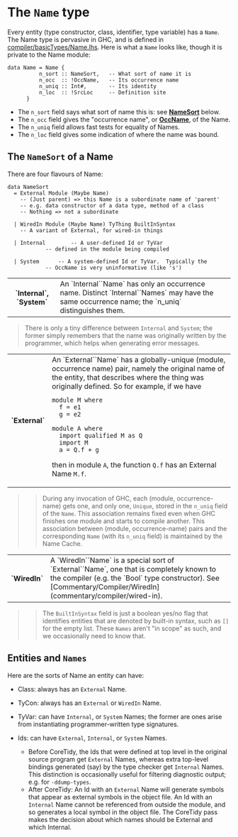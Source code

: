 # The `Name` type


Every entity (type constructor, class, identifier, type variable) has a `Name`. The Name type is pervasive in GHC, and is defined in [compiler/basicTypes/Name.lhs](/trac/ghc/browser/ghc/compiler/basicTypes/Name.lhs). Here is what a `Name` looks like, though it is private to the Name module:

```wiki
data Name = Name {
	      n_sort :: NameSort,	-- What sort of name it is
	      n_occ  :: !OccName,	-- Its occurrence name
	      n_uniq :: Int#,		-- Its identity
	      n_loc  :: !SrcLoc		-- Definition site
	  }
```

- The `n_sort` field says what sort of name this is: see **[NameSort](commentary/compiler/name-type#the-namesort-of-a-name)** below. 
- The `n_occ` field gives the "occurrence name", or **[OccName](commentary/compiler/rdr-name-type#the-occname-type)**, of the Name.
- The `n_uniq` field allows fast tests for equality of Names. 
- The `n_loc` field gives some indication of where the name was bound. 

## The `NameSort` of a Name


There are four flavours of Name: 

```wiki
data NameSort
  = External Module (Maybe Name)
	-- (Just parent) => this Name is a subordinate name of 'parent'
	-- e.g. data constructor of a data type, method of a class
	-- Nothing => not a subordinate
 
  | WiredIn Module (Maybe Name) TyThing BuiltInSyntax
	-- A variant of External, for wired-in things

  | Internal		-- A user-defined Id or TyVar
			-- defined in the module being compiled

  | System		-- A system-defined Id or TyVar.  Typically the
			-- OccName is very uninformative (like 's')
```

<table><tr><th>`Internal`, `System`</th>
<td>
An `Internal``Name` has only an occurrence name. Distinct `Internal``Names` may have the same occurrence name; the `n_uniq` distinguishes them.  
</td></tr></table>

>
> There is only a tiny difference between `Internal` and `System`; the former simply remembers that the name was originally written by the programmer, which helps when generating error messages.

<table><tr><th>`External`</th>
<td>
An `External``Name` has a globally-unique (module, occurrence name) pair, namely the original name of the entity, that describes where the thing was originally defined. So for example, if we have 

```wiki
module M where
  f = e1
  g = e2

module A where
  import qualified M as Q
  import M
  a = Q.f + g
```

then in module `A`, the function `Q.f` has an External Name `M.f`.
</td></tr></table>

> >
> > During any invocation of GHC, each (module, occurrence-name) gets one, and only one, `Unique`, stored in the `n_uniq` field of the `Name`.  This association remains fixed even when GHC finishes one module and starts to compile another.  This association between (module, occurrence-name) pairs and the corresponding `Name` (with its `n_uniq` field) is maintained by the Name Cache.

<table><tr><th>`WiredIn`</th>
<td>
A `WiredIn``Name` is a special sort of `External``Name`, one that is completely known to the compiler (e.g. the `Bool` type constructor).  See [Commentary/Compiler/WiredIn](commentary/compiler/wired-in).
</td></tr></table>

> >
> > The `BuiltInSyntax` field is just a boolean yes/no flag that identifies entities that are denoted by built-in syntax, such as `[]` for the empty list.  These `Names` aren't "in scope" as such, and we occasionally need to know that.

## Entities and `Names`


Here are the sorts of Name an entity can have: 

- Class: always has an `External` Name. 

- TyCon: always has an `External` or `WiredIn` Name. 

- TyVar: can have `Internal`, or `System` Names; the former are ones arise from instantiating programmer-written type signatures.

- Ids: can have `External`, `Internal`, or `System` Names. 

  - Before CoreTidy, the Ids that were defined at top level in the original source program get `External` Names, whereas extra top-level bindings generated (say) by the type checker get `Internal` Names. This distinction is occasionally useful for filtering diagnostic output; e.g. for `-ddump-types`. 
  - After CoreTidy: An Id with an `External` Name will generate symbols that appear as external symbols in the object file. An Id with an `Internal` Name cannot be referenced from outside the module, and so generates a local symbol in the object file. The CoreTidy pass makes the decision about which names should be External and which Internal. 
